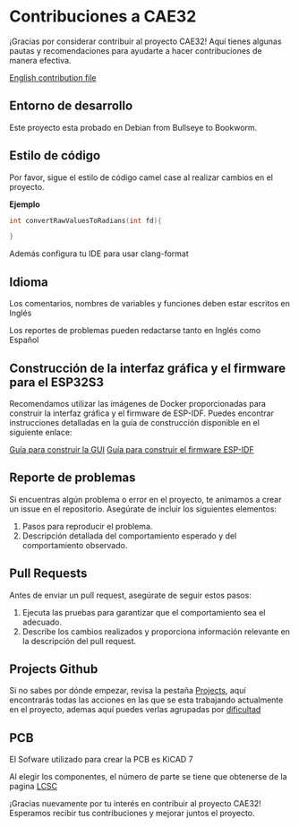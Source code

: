 # Contribuciones a CAE32

¡Gracias por considerar contribuir al proyecto CAE32! 
Aquí tienes algunas pautas y recomendaciones para ayudarte a hacer contribuciones de manera efectiva.

[English contribution file](./docs/CONTRIBUTING-english.md)

## Entorno de desarrollo

Este proyecto esta probado en Debian from Bullseye to Bookworm.

## Estilo de código

Por favor, sigue el estilo de código camel case al realizar cambios en el proyecto.

**Ejemplo**

```c
int convertRawValuesToRadians(int fd){

}
```
Además configura tu IDE para usar clang-format

## Idioma

Los comentarios, nombres de variables y funciones deben estar escritos en Inglés

Los reportes de problemas pueden redactarse tanto en Inglés como Español

## Construcción de la interfaz gráfica y el firmware para el ESP32S3

Recomendamos utilizar las imágenes de Docker proporcionadas para construir la interfaz gráfica y el firmware de ESP-IDF. 
Puedes encontrar instrucciones detalladas en la guía de construcción disponible en el siguiente enlace:

[Guía para construir la GUI](./Codigo/Interfaz_grafica/README.md)
[Guía para construir el firmware ESP-IDF](./Codigo/Firmware/Main_board_HID/ESP32-S3/)

## Reporte de problemas

Si encuentras algún problema o error en el proyecto, te animamos a crear un issue en el repositorio. Asegúrate de incluir los siguientes elementos:

1. Pasos para reproducir el problema.
2. Descripción detallada del comportamiento esperado y del comportamiento observado.

## Pull Requests

Antes de enviar un pull request, asegúrate de seguir estos pasos:

1. Ejecuta las pruebas para garantizar que el comportamiento sea el adecuado.
2. Describe los cambios realizados y proporciona información relevante en la descripción del pull request.

## Projects Github

Si no sabes por dónde empezar, revisa la pestaña [Projects](https://github.com/users/janc18/projects/1/views/1), aquí encontrarás todas las acciones en las que se esta trabajando
actualmente en el proyecto, ademas aquí puedes verlas agrupadas por [dificultad](https://github.com/users/janc18/projects/1/views/5?groupedBy%5BcolumnId%5D=47717354)

## PCB

El Sofware utilizado para crear la PCB es KiCAD 7

Al elegir los componentes, el número de parte se tiene que obtenerse de la pagina [LCSC](https://www.lcsc.com/)

¡Gracias nuevamente por tu interés en contribuir al proyecto CAE32! Esperamos recibir tus contribuciones y mejorar juntos el proyecto.

